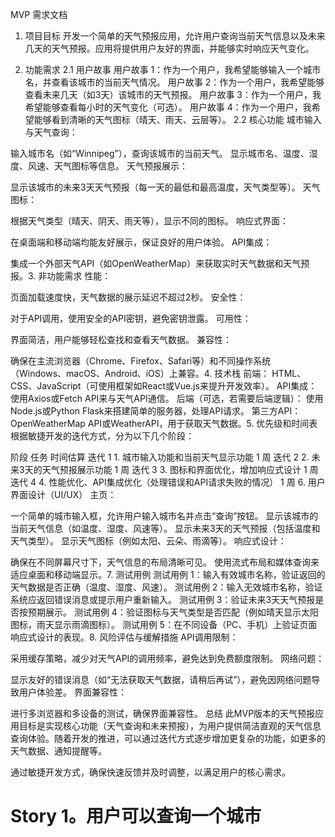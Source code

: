 MVP 需求文档

1. 项目目标
   开发一个简单的天气预报应用，允许用户查询当前天气信息以及未来几天的天气预报。应用将提供用户友好的界面，并能够实时响应天气变化。

2. 功能需求
   2.1 用户故事
   用户故事 1：作为一个用户，我希望能够输入一个城市名，并查看该城市的当前天气情况。
   用户故事 2：作为一个用户，我希望能够查看未来几天（如3天）该城市的天气预报。
   用户故事 3：作为一个用户，我希望能够查看每小时的天气变化（可选）。
   用户故事 4：作为一个用户，我希望能够看到清晰的天气图标（晴天、雨天、云层等）。
   2.2 核心功能
   城市输入与天气查询：

输入城市名（如“Winnipeg”），查询该城市的当前天气。
显示城市名、温度、湿度、风速、天气图标等信息。
天气预报展示：

显示该城市的未来3天天气预报（每一天的最低和最高温度，天气类型等）。
天气图标：

根据天气类型（晴天、阴天、雨天等），显示不同的图标。
响应式界面：

在桌面端和移动端均能友好展示，保证良好的用户体验。
API集成：

集成一个外部天气API（如OpenWeatherMap）来获取实时天气数据和天气预报。3. 非功能需求
性能：

页面加载速度快，天气数据的展示延迟不超过2秒。
安全性：

对于API调用，使用安全的API密钥，避免密钥泄露。
可用性：

界面简洁，用户能够轻松查找和查看天气数据。
兼容性：

确保在主流浏览器（Chrome、Firefox、Safari等）和不同操作系统（Windows、macOS、Android、iOS）上兼容。4. 技术栈
前端：
HTML、CSS、JavaScript（可使用框架如React或Vue.js来提升开发效率）。
API集成：使用Axios或Fetch API来与天气API通信。
后端（可选，若需要后端逻辑）：
使用Node.js或Python Flask来搭建简单的服务器，处理API请求。
第三方API：
OpenWeatherMap API或WeatherAPI，用于获取天气数据。5. 优先级和时间表
根据敏捷开发的迭代方式，分为以下几个阶段：

阶段 任务 时间估算
迭代 1 1. 城市输入功能和当前天气显示功能 1 周
迭代 2 2. 未来3天的天气预报展示功能 1 周
迭代 3 3. 图标和界面优化，增加响应式设计 1 周
迭代 4 4. 性能优化、API集成优化（处理错误和API请求失败的情况） 1 周 6. 用户界面设计（UI/UX）
主页：

一个简单的城市输入框，允许用户输入城市名并点击“查询”按钮。
显示该城市的当前天气信息（如温度、湿度、风速等）。
显示未来3天的天气预报（包括温度和天气类型）。
显示天气图标（例如太阳、云朵、雨滴等）。
响应式设计：

确保在不同屏幕尺寸下，天气信息的布局清晰可见。
使用流式布局和媒体查询来适应桌面和移动端显示。7. 测试用例
测试用例 1：输入有效城市名称，验证返回的天气数据是否正确（温度、湿度、风速）。
测试用例 2：输入无效城市名称，验证系统应返回错误消息或提示用户重新输入。
测试用例 3：验证未来3天天气预报是否按预期展示。
测试用例 4：验证图标与天气类型是否匹配（例如晴天显示太阳图标，雨天显示雨滴图标）。
测试用例 5：在不同设备（PC、手机）上验证页面响应式设计的表现。8. 风险评估与缓解措施
API调用限制：

采用缓存策略，减少对天气API的调用频率，避免达到免费额度限制。
网络问题：

显示友好的错误消息（如“无法获取天气数据，请稍后再试”），避免因网络问题导致用户体验差。
界面兼容性：

进行多浏览器和多设备的测试，确保界面兼容性。
总结
此MVP版本的天气预报应用目标是实现核心功能（天气查询和未来预报），为用户提供简洁直观的天气信息查询体验。随着开发的推进，可以通过迭代方式逐步增加更复杂的功能，如更多的天气数据、通知提醒等。

通过敏捷开发方式，确保快速反馈并及时调整，以满足用户的核心需求。

# Story 1。用户可以查询一个城市
